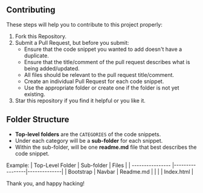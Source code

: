 ## Contributing

These steps will help you to contribute to this project properly:
1. Fork this Repository.
2. Submit a Pull Request, but before you submit:
   * Ensure that the code snippet you wanted to add doesn't have a duplicate.
   * Ensure that the title/comment of the pull request describes what is being added/updated.
   * All files should be relevant to the pull request title/comment.
   * Create an individual Pull Request for each code snippet.
   * Use the appropriate folder or create one if the folder is not yet existing.
3. Star this repository if you find it helpful or you like it.

## Folder Structure

- **Top-level folders** are the `CATEGORIES` of the code snippets.
- Under each category will be a **sub-folder** for each snippet.
- Within the sub-folder, will be one **readme.md** file that best describes the code snippet.

Example:
| Top-Level Folder | Sub-folder      | Files        |
| ---------------- |-----------------|--------------|
| Bootstrap        | Navbar          | Readme.md    |
|                  |                 | Index.html   |

Thank you, and happy hacking!



